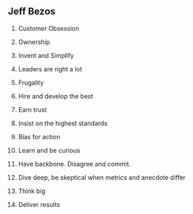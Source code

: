 ## Jeff Bezos

1. Customer Obsession

2. Ownership

3. Invent and Simplify

4. Leaders are right a lot

5. Frugality

6. Hire and develop the best

7. Earn trust

8. Insist on the highest standards

9. Bias for action

10. Learn and be curious

11. Have backbone. Disagree and commit.

12. Dive deep, be skeptical when metrics and anecdote differ

13. Think big

14. Deliver results